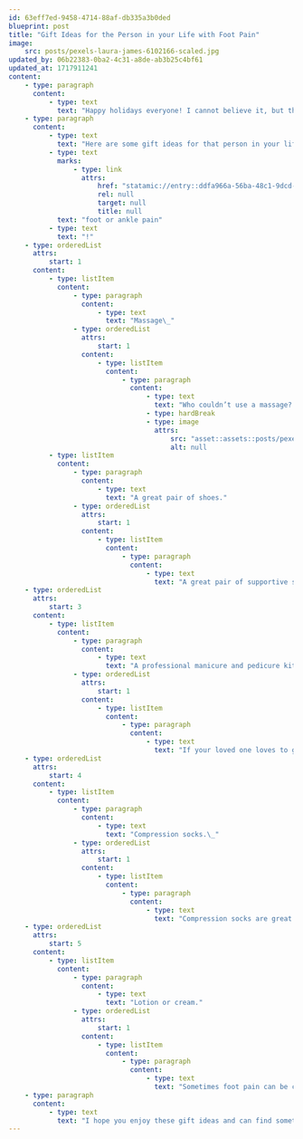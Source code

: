 ```yaml
---
id: 63eff7ed-9458-4714-88af-db335a3b0ded
blueprint: post
title: "Gift Ideas for the Person in your Life with Foot Pain"
image:
    src: posts/pexels-laura-james-6102166-scaled.jpg
updated_by: 06b22383-0ba2-4c31-a8de-ab3b25c4bf61
updated_at: 1717911241
content:
    - type: paragraph
      content:
          - type: text
            text: "Happy holidays everyone! I cannot believe it, but the holidays are here again! It comes so fast for me every year."
    - type: paragraph
      content:
          - type: text
            text: "Here are some gift ideas for that person in your life with "
          - type: text
            marks:
                - type: link
                  attrs:
                      href: "statamic://entry::ddfa966a-56ba-48c1-9dcd-231248c259e0"
                      rel: null
                      target: null
                      title: null
            text: "foot or ankle pain"
          - type: text
            text: "!"
    - type: orderedList
      attrs:
          start: 1
      content:
          - type: listItem
            content:
                - type: paragraph
                  content:
                      - type: text
                        text: "Massage\_"
                - type: orderedList
                  attrs:
                      start: 1
                  content:
                      - type: listItem
                        content:
                            - type: paragraph
                              content:
                                  - type: text
                                    text: "Who couldn’t use a massage? That person in your life with foot or ankle pain could really use one! Especially a foot massage! Whether you get a one time session, or an at home self massage machine for their feet, that special person will appreciate it!"
                                  - type: hardBreak
                                  - type: image
                                    attrs:
                                        src: "asset::assets::posts/pexels-photo-6663577.webp"
                                        alt: null
          - type: listItem
            content:
                - type: paragraph
                  content:
                      - type: text
                        text: "A great pair of shoes."
                - type: orderedList
                  attrs:
                      start: 1
                  content:
                      - type: listItem
                        content:
                            - type: paragraph
                              content:
                                  - type: text
                                    text: "A great pair of supportive shoes can be so helpful for someone with foot or ankle pain. Some good companies to go to for good supportive shoes are: Brooks, Aasics, and New Balance."
    - type: orderedList
      attrs:
          start: 3
      content:
          - type: listItem
            content:
                - type: paragraph
                  content:
                      - type: text
                        text: "A professional manicure and pedicure kit.\_"
                - type: orderedList
                  attrs:
                      start: 1
                  content:
                      - type: listItem
                        content:
                            - type: paragraph
                              content:
                                  - type: text
                                    text: "If your loved one loves to get a pedicure or manicure, getting them their own kit is a great idea! They can have their own tools to take to the salon, so that your loved one can enjoy the experience while staying safe! By having their own tools they can rest assured that the tools being used are clean and have only been used on them."
    - type: orderedList
      attrs:
          start: 4
      content:
          - type: listItem
            content:
                - type: paragraph
                  content:
                      - type: text
                        text: "Compression socks.\_"
                - type: orderedList
                  attrs:
                      start: 1
                  content:
                      - type: listItem
                        content:
                            - type: paragraph
                              content:
                                  - type: text
                                    text: "Compression socks are great! I wear a pair everyday! Compression socks can help improve circulation and delay the onset of varicose veins. Compression socks also help you feel less tired and achy in your legs and feet after a long day at work!"
    - type: orderedList
      attrs:
          start: 5
      content:
          - type: listItem
            content:
                - type: paragraph
                  content:
                      - type: text
                        text: "Lotion or cream."
                - type: orderedList
                  attrs:
                      start: 1
                  content:
                      - type: listItem
                        content:
                            - type: paragraph
                              content:
                                  - type: text
                                    text: "Sometimes foot pain can be caused by skin that is tooooooo dry. Applying a lotion or cream like Vaseline, Amlactin, or Eucerin on damp feet can help moisturize and repair the skin barrier."
    - type: paragraph
      content:
          - type: text
            text: "I hope you enjoy these gift ideas and can find something great for your loved one with foot or ankle pain!"
---
```

